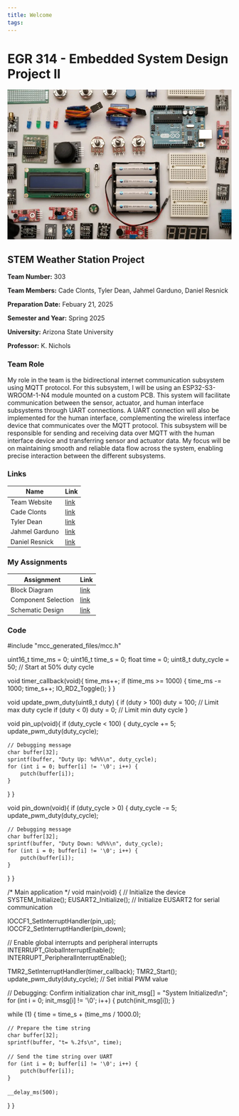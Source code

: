 ```yaml
---
title: Welcome
tags:
---
```


# EGR 314 - Embedded System Design Project II

![](learn-embedded-system-design.jpg)

## STEM Weather Station Project

**Team Number:** 303  

**Team Members:** Cade Clonts, Tyler Dean, Jahmel Garduno, Daniel Resnick

**Preparation Date:** Febuary 21, 2025  

**Semester and Year:** Spring 2025  

**University:** Arizona State University 

**Professor:** K. Nichols

### __Team Role__
My role in the team is the bidirectional internet communication subsystem using MQTT protocol. For this subsystem, I will be using an ESP32-S3-WROOM-1-N4 module mounted on a custom PCB. This system will facilitate communication between the sensor, actuator, and human interface subsystems through UART connections. A UART connection will also be implemented for the human interface, complementing the wireless interface device that communicates over the MQTT protocol. This subsystem will be responsible for sending and receiving data over MQTT with the human interface device and transferring sensor and actuator data. My focus will be on maintaining smooth and reliable data flow across the system, enabling precise interaction between the different subsystems.

### __Links__
Name | Link
-----|------------
Team Website   | [link](https://egr314-2025-s-303.github.io/EGR314-2025-S-303/)
Cade Clonts   | [link](https://cclonts2.github.io/)
Tyler Dean | [link](https://ty-357.github.io/)
Jahmel Garduno | [link](https://jahmelg10.github.io/)
Daniel Resnick | [link](https://drez85.github.io/)

### __My Assignments__
Assignment | Link
-----|------------
Block Diagram   | [link](https://cclonts2.github.io/charts/)
Component Selection | [link](https://cclonts2.github.io/component-selection/)
Schematic Design | [link](https://cclonts2.github.io/board-design/Index/)


### __Code__
#include "mcc_generated_files/mcc.h"

uint16_t time_ms = 0; uint16_t time_s = 0; float time = 0; uint8_t duty_cycle = 50; // Start at 50% duty cycle

void timer_callback(void){ time_ms++; if (time_ms >= 1000) { time_ms -= 1000; time_s++; IO_RD2_Toggle(); } }

void update_pwm_duty(uint8_t duty) { if (duty > 100) duty = 100; // Limit max duty cycle if (duty < 0) duty = 0; // Limit min duty cycle }

void pin_up(void){ if (duty_cycle < 100) { duty_cycle += 5; update_pwm_duty(duty_cycle);

    // Debugging message
    char buffer[32];
    sprintf(buffer, "Duty Up: %d%%\n", duty_cycle);
    for (int i = 0; buffer[i] != '\0'; i++) {
        putch(buffer[i]);  
    }
}
}

void pin_down(void){ if (duty_cycle > 0) { duty_cycle -= 5; update_pwm_duty(duty_cycle);

    // Debugging message
    char buffer[32];
    sprintf(buffer, "Duty Down: %d%%\n", duty_cycle);
    for (int i = 0; buffer[i] != '\0'; i++) {
        putch(buffer[i]);  
    }
}
}

/* Main application */ void main(void) { // Initialize the device SYSTEM_Initialize(); EUSART2_Initialize(); // Initialize EUSART2 for serial communication

IOCCF1_SetInterruptHandler(pin_up);
IOCCF2_SetInterruptHandler(pin_down);

// Enable global interrupts and peripheral interrupts
INTERRUPT_GlobalInterruptEnable();
INTERRUPT_PeripheralInterruptEnable();

TMR2_SetInterruptHandler(timer_callback);
TMR2_Start();
update_pwm_duty(duty_cycle); // Set initial PWM value

// Debugging: Confirm initialization
char init_msg[] = "System Initialized\n";
for (int i = 0; init_msg[i] != '\0'; i++) {
    putch(init_msg[i]);
}

while (1)
{
    time = time_s + (time_ms / 1000.0);
    
    // Prepare the time string
    char buffer[32];
    sprintf(buffer, "t= %.2fs\n", time);

    // Send the time string over UART
    for (int i = 0; buffer[i] != '\0'; i++) {
        putch(buffer[i]);  
    }

    __delay_ms(500);
}
}
